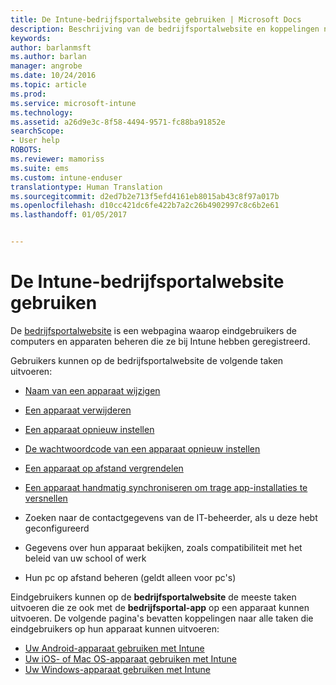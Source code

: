 ```yaml
---
title: De Intune-bedrijfsportalwebsite gebruiken | Microsoft Docs
description: Beschrijving van de bedrijfsportalwebsite en koppelingen naar de stappen voor taken die eindgebruikers op de website kunnen uitvoeren
keywords: 
author: barlanmsft
ms.author: barlan
manager: angrobe
ms.date: 10/24/2016
ms.topic: article
ms.prod: 
ms.service: microsoft-intune
ms.technology: 
ms.assetid: a26d9e3c-8f58-4494-9571-fc88ba91852e
searchScope:
- User help
ROBOTS: 
ms.reviewer: mamoriss
ms.suite: ems
ms.custom: intune-enduser
translationtype: Human Translation
ms.sourcegitcommit: d2ed7b2e713f5efd4161eb8015ab43c8f97a017b
ms.openlocfilehash: d10cc421dc6fe422b7a2c26b4902997c8c6b2e61
ms.lasthandoff: 01/05/2017


---
```


# <a name="using-the-intune-company-portal-website"></a>De Intune-bedrijfsportalwebsite gebruiken
De [bedrijfsportalwebsite](http://portal.manage.microsoft.com) is een webpagina waarop eindgebruikers de computers en apparaten beheren die ze bij Intune hebben geregistreerd.

Gebruikers kunnen op de bedrijfsportalwebsite de volgende taken uitvoeren:

-   [Naam van een apparaat wijzigen](rename-your-device-cpwebsite.md)

-   [Een apparaat verwijderen](remove-your-device-cpwebsite.md)

-   [Een apparaat opnieuw instellen](reset-your-device-cpwebsite.md)

-   [De wachtwoordcode van een apparaat opnieuw instellen](reset-your-passcode-cpwebsite.md)

-   [Een apparaat op afstand vergrendelen](remote-lock-your-device-cpwebsite.md)

-    [Een apparaat handmatig synchroniseren om trage app-installaties te versnellen](sync-your-device-manually-cpwebsite.md)

-   Zoeken naar de contactgegevens van de IT-beheerder, als u deze hebt geconfigureerd

-   Gegevens over hun apparaat bekijken, zoals compatibiliteit met het beleid van uw school of werk

-   Hun pc op afstand beheren (geldt alleen voor pc's)

Eindgebruikers kunnen op de **bedrijfsportalwebsite** de meeste taken uitvoeren die ze ook met de **bedrijfsportal-app** op een apparaat kunnen uitvoeren. De volgende pagina's bevatten koppelingen naar alle taken die eindgebruikers op hun apparaat kunnen uitvoeren:

- [Uw Android-apparaat gebruiken met Intune](using-your-android-device-with-intune.md)
- [Uw iOS- of Mac OS-apparaat gebruiken met Intune](using-your-ios-or-macOS-device-with-intune.md)
- [Uw Windows-apparaat gebruiken met Intune](using-your-windows-device-with-intune.md)

